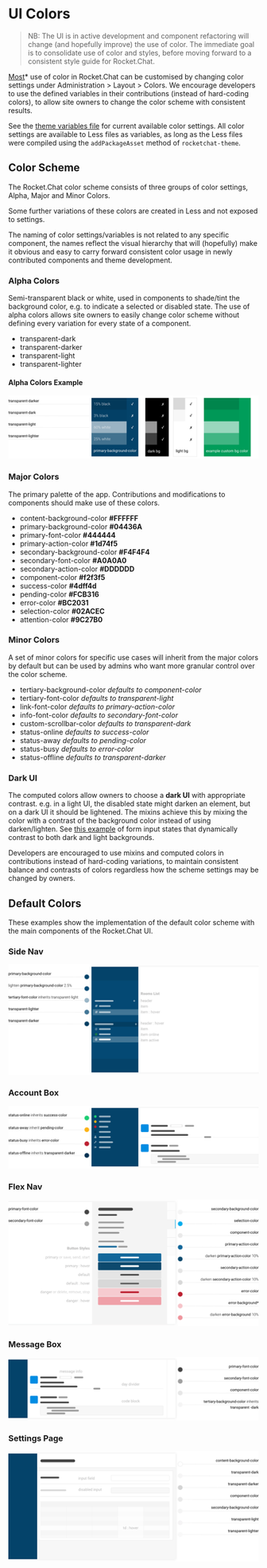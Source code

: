 # UI Colors

> NB: The UI is in active development and component refactoring will change \(and hopefully improve\) the use of color. The immediate goal is to consolidate use of color and styles, before moving forward to a consistent style guide for Rocket.Chat.

[Most](https://github.com/RocketChat/Rocket.Chat/issues/4091)\* use of color in Rocket.Chat can be customised by changing color settings under Administration &gt; Layout &gt; Colors. We encourage developers to use the defined variables in their contributions \(instead of hard-coding colors\), to allow site owners to change the color scheme with consistent results.

See the [theme variables file](https://github.com/RocketChat/Rocket.Chat/blob/develop/app/theme/server/variables.js) for current available color settings. All color settings are available to Less files as variables, as long as the Less files were compiled using the `addPackageAsset` method of `rocketchat-theme`.

## Color Scheme

The Rocket.Chat color scheme consists of three groups of color settings, Alpha, Major and Minor Colors.

Some further variations of these colors are created in Less and not exposed to settings.

The naming of color settings/variables is not related to any specific component, the names reflect the visual hierarchy that will \(hopefully\) make it obvious and easy to carry forward consistent color usage in newly contributed components and theme development.

### Alpha Colors

Semi-transparent black or white, used in components to shade/tint the background color, e.g. to indicate a selected or disabled state. The use of alpha colors allows site owners to easily change color scheme without defining every variation for every state of a component.

* transparent-dark
* transparent-darker
* transparent-light
* transparent-lighter

#### Alpha Colors Example

![Alpha colors example colors](../../.gitbook/assets/alpha-colors.png)

### Major Colors

The primary palette of the app. Contributions and modifications to components should make use of these colors.

* content-background-color **\#FFFFFF**
* primary-background-color **\#04436A**
* primary-font-color **\#444444**
* primary-action-color **\#1d74f5**
* secondary-background-color **\#F4F4F4**
* secondary-font-color **\#A0A0A0**
* secondary-action-color **\#DDDDDD**
* component-color **\#f2f3f5**
* success-color **\#4dff4d**
* pending-color **\#FCB316**
* error-color **\#BC2031**
* selection-color **\#02ACEC**
* attention-color **\#9C27B0**

### Minor Colors

A set of minor colors for specific use cases will inherit from the major colors by default but can be used by admins who want more granular control over the color scheme.

* tertiary-background-color   _defaults to component-color_
* tertiary-font-color   _defaults to transparent-light_
* link-font-color   _defaults to primary-action-color_
* info-font-color   _defaults to secondary-font-color_
* custom-scrollbar-color   _defaults to transparent-dark_
* status-online    _defaults to success-color_
* status-away   _defaults to pending-color_
* status-busy   _defaults to error-color_
* status-offline   _defaults to transparent-darker_

### Dark UI

The computed colors allow owners to choose a **dark UI** with appropriate contrast. e.g. in a light UI, the disabled state might darken an element, but on a dark UI it should be lightened. The mixins achieve this by mixing the color with a contrast of the background color instead of using darken/lighten. See [this example](https://codepen.io/owlandfox/pen/EyJROO) of form input states that dynamically contrast to both dark and light backgrounds.

Developers are encouraged to use mixins and computed colors in contributions instead of hard-coding variations, to maintain consistent balance and contrasts of colors regardless how the scheme settings may be changed by owners.

## Default Colors

These examples show the implementation of the default color scheme with the main components of the Rocket.Chat UI.

### Side Nav

![Side nav example colors](../../.gitbook/assets/side-nav.png)

### Account Box

![Account Box example colors](../../.gitbook/assets/account-box.png)

### Flex Nav

![Flex nav example colors](../../.gitbook/assets/flex-nav.png)

### Message Box

![Message box example colors](../../.gitbook/assets/message-box.png)

### Settings Page

![Settings page example colors](../../.gitbook/assets/settings-page.png)

